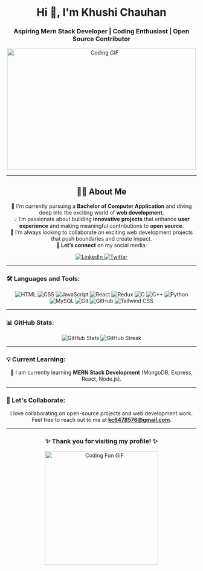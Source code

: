 <!-- Your Name and Title -->
<h1 align="center">Hi 👋, I'm Khushi Chauhan</h1>
<h3 align="center">Aspiring Mern Stack Developer | Coding Enthusiast | Open Source Contributor</h3>

<!-- GIF Image -->
<p align="center">
  <img src="https://media.giphy.com/media/LMcB8XospGZO8UQq87/giphy.gif" alt="Coding GIF" width="500" height="320"/>
</p>

---

<h2 align="center">👩‍💻 About Me</h2>
<p align="center">
  🌱 I'm currently pursuing a <b>Bachelor of Computer Application</b> and diving deep into the exciting world of <b>web development</b>.<br>
  💡 I’m passionate about building <b>innovative projects</b> that enhance <b>user experience</b> and making meaningful contributions to <b>open source</b>.<br>
  💞 I’m always looking to collaborate on exciting web development projects that push boundaries and create impact.<br>
  📌 <b>Let’s connect</b> on my social media:<br>
</p>

<p align="center">
  <a href="https://www.linkedin.com/in/khushi-chauhan-8a8455264/">
    <img src="https://img.shields.io/badge/LinkedIn-0A66C2?style=for-the-badge&logo=linkedin&logoColor=white" alt="LinkedIn" />
  </a>
  <a href="https://twitter.com/KhushiChau74365">
    <img src="https://img.shields.io/badge/Twitter-1DA1F2?style=for-the-badge&logo=twitter&logoColor=white" alt="Twitter" />
  </a>
</p>

---

### 🛠️ Languages and Tools:

<p align="center">
  <img src="https://img.shields.io/badge/HTML5-E34F26?style=for-the-badge&logo=html5&logoColor=white" alt="HTML" />
  <img src="https://img.shields.io/badge/CSS3-1572B6?style=for-the-badge&logo=css3&logoColor=white" alt="CSS" />
  <img src="https://img.shields.io/badge/JavaScript-F7DF1E?style=for-the-badge&logo=javascript&logoColor=black" alt="JavaScript" />
  <img src="https://img.shields.io/badge/React-61DAFB?style=for-the-badge&logo=react&logoColor=black" alt="React" />
  <img src="https://img.shields.io/badge/Redux-764ABC?style=for-the-badge&logo=redux&logoColor=white" alt="Redux" />
  <img src="https://img.shields.io/badge/C-00599C?style=for-the-badge&logo=c&logoColor=white" alt="C" />
  <img src="https://img.shields.io/badge/C++-00599C?style=for-the-badge&logo=cplusplus&logoColor=white" alt="C++" />
  <img src="https://img.shields.io/badge/Python-3776AB?style=for-the-badge&logo=python&logoColor=white" alt="Python" />
  <img src="https://img.shields.io/badge/MySQL-4479A1?style=for-the-badge&logo=mysql&logoColor=white" alt="MySQL" />
  <img src="https://img.shields.io/badge/Git-F05032?style=for-the-badge&logo=git&logoColor=white" alt="Git" />
  <img src="https://img.shields.io/badge/GitHub-181717?style=for-the-badge&logo=github&logoColor=white" alt="GitHub" />
  <img src="https://img.shields.io/badge/Tailwind_CSS-38B2AC?style=for-the-badge&logo=tailwind-css&logoColor=white" alt="Tailwind CSS" />
</p>

---

### 📊 GitHub Stats:

<p align="center">
  <img src="https://github-readme-stats.vercel.app/api?username=KhushiChauhan8&show_icons=true&theme=radical" alt="GitHub Stats" />
  <img src="https://github-readme-streak-stats.herokuapp.com/?user=KhushiChauhan8&theme=radical" alt="GitHub Streak" />
</p>

---

### 💡 Current Learning:
<p align="center">🌱 I am currently learning <b>MERN Stack Development</b> (MongoDB, Express, React, Node.js).</p>

---

### 🤝 Let's Collaborate:
<p align="center">I love collaborating on open-source projects and web development work. Feel free to reach out to me at <a href="mailto:kc6478576@gmail.com"><b>kc6478576@gmail.com</b></a>.</p>

---

<h3 align="center">✨ Thank you for visiting my profile! ✨</h3>

<p align="center">
  <img src="https://media.giphy.com/media/xT9IgzoKnwFNmISR8I/giphy.gif" alt="Coding Fun GIF" width="300" />
</p>
